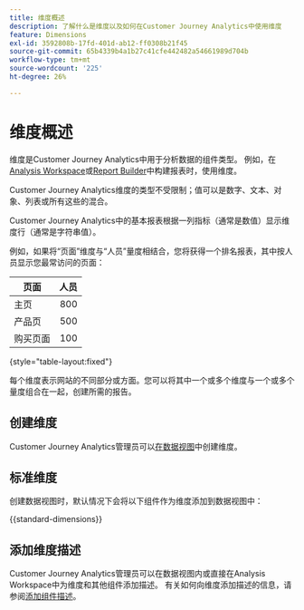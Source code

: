 ```yaml
---
title: 维度概述
description: 了解什么是维度以及如何在Customer Journey Analytics中使用维度
feature: Dimensions
exl-id: 3592808b-17fd-401d-ab12-ff0308b21f45
source-git-commit: 65b4339b4a1b27c41cfe442482a54661989d704b
workflow-type: tm+mt
source-wordcount: '225'
ht-degree: 26%

---
```


# 维度概述

维度是Customer Journey Analytics中用于分析数据的组件类型。 例如，在[Analysis Workspace](/help/analysis-workspace/home.md)或[Report Builder](/help/report-builder/rb-overview.md)中构建报表时，使用维度。

Customer Journey Analytics维度的类型不受限制；值可以是数字、文本、对象、列表或所有这些的混合。

Customer Journey Analytics中的基本报表根据一列指标（通常是数值）显示维度行（通常是字符串值）。

例如，如果将“页面”维度与“人员”量度相结合，您将获得一个排名报表，其中按人员显示您最常访问的页面：

| 页面 | 人员 |
| --- | ---: |
| 主页 | 800 |
| 产品页 | 500 |
| 购买页面 | 100 |

{style="table-layout:fixed"}

每个维度表示网站的不同部分或方面。您可以将其中一个或多个维度与一个或多个量度组合在一起，创建所需的报告。


## 创建维度

Customer Journey Analytics管理员可以[在数据视图](/help/data-views/create-dataview.md#components)中创建维度。

## 标准维度

创建数据视图时，默认情况下会将以下组件作为维度添加到数据视图中：

{{standard-dimensions}}


## 添加维度描述

Customer Journey Analytics管理员可以在数据视图内或直接在Analysis Workspace中为维度和其他组件添加描述。 有关如何向维度添加描述的信息，请参阅[添加组件描述](/help/components/add-component-descriptions.md)。
